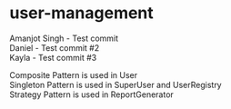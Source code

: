 ﻿# user-management

Amanjot Singh - Test commit<br />
Daniel - Test commit #2<br />
Kayla - Test commit #3<br />

Composite Pattern is used in User<br />
Singleton Pattern is used in SuperUser and UserRegistry<br />
Strategy Pattern is used in ReportGenerator
